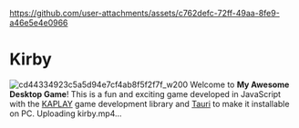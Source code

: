 
https://github.com/user-attachments/assets/c762defc-72ff-49aa-8fe9-a46e5e4e0966
# Kirby
![cd44334923c5a5d94e7cf4ab8f5f2f7f_w200](https://github.com/user-attachments/assets/bd3b1ab9-d5df-4908-8a69-071fcb64ef49)
Welcome to **My Awesome Desktop Game**! This is a fun and exciting game developed in JavaScript with the [KAPLAY](https://github.com/kaplay-js/kaplay) game development library and [Tauri](https://tauri.app/) to make it installable on PC.
Uploading kirby.mp4…
